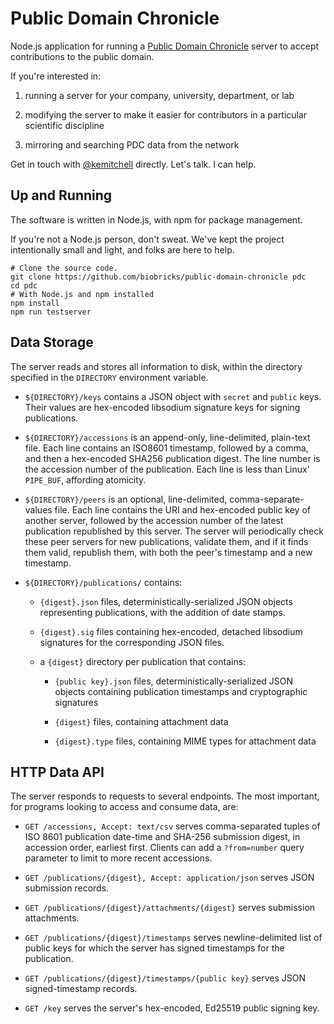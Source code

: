 # Public Domain Chronicle

Node.js application for running a [Public Domain Chronicle](https://publicdomainchronicle.org) server to accept contributions to the public domain.

If you're interested in:

1. running a server for your company, university, department, or lab

2. modifying the server to make it easier for contributors in a particular scientific discipline

3. mirroring and searching PDC data from the network

Get in touch with [@kemitchell](https://kemitchell.com) directly.  Let's talk.  I can help.

## Up and Running

The software is written in Node.js, with npm for package management.

If you're not a Node.js person, don't sweat.  We've kept the project intentionally small and light, and folks are here to help.

```shell
# Clone the source code.
git clone https://github.com/biobricks/public-domain-chronicle pdc
cd pdc
# With Node.js and npm installed
npm install
npm run testserver
```

## Data Storage

The server reads and stores all information to disk, within the directory specified in the `DIRECTORY` environment variable.

- `${DIRECTORY}/keys` contains a JSON object with `secret` and `public` keys.  Their values are hex-encoded libsodium signature keys for signing publications.

- `${DIRECTORY}/accessions` is an append-only, line-delimited, plain-text file.  Each line contains an ISO8601 timestamp, followed by a comma, and then a hex-encoded SHA256 publication digest.  The line number is the accession number of the publication.  Each line is less than Linux' `PIPE_BUF`, affording atomicity.

- `${DIRECTORY}/peers` is an optional, line-delimited, comma-separate-values file.  Each line contains the URI and hex-encoded public key of another server, followed by the accession number of the latest publication republished by this server.  The server will periodically check these peer servers for new publications, validate them, and if it finds them valid, republish them, with both the peer's timestamp and a new timestamp.

- `${DIRECTORY}/publications/` contains:

  - `{digest}.json` files, deterministically-serialized JSON objects representing publications, with the addition of date stamps.

  - `{digest}.sig` files containing hex-encoded, detached libsodium signatures for the corresponding JSON files.

  - a `{digest}` directory per publication that contains:

    - `{public key}.json` files, deterministically-serialized JSON objects containing publication timestamps and cryptographic signatures

    - `{digest}` files, containing attachment data

    - `{digest}.type` files, containing MIME types for attachment data

## HTTP Data API

The server responds to requests to several endpoints.  The most important, for programs looking to access and consume data, are:

- `GET /accessions, Accept: text/csv` serves comma-separated tuples of ISO 8601 publication date-time and SHA-256 submission digest, in accession order, earliest first.  Clients can add a `?from=number` query parameter to limit to more recent accessions.

- `GET /publications/{digest}, Accept: application/json` serves JSON submission records.

- `GET /publications/{digest}/attachments/{digest}` serves submission attachments.

- `GET /publications/{digest}/timestamps` serves newline-delimited list of public keys for which the server has signed timestamps for the publication.

- `GET /publications/{digest}/timestamps/{public key}` serves JSON signed-timestamp records.

- `GET /key` serves the server's hex-encoded, Ed25519 public signing key.
